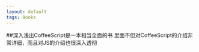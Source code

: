 ```yaml
---
layout: default
tags: Books
---
```

##深入浅出CoffeeScript是一本相当全面的书
里面不但对CoffeeScript的介绍非常详细，而且对JS的介绍也很深入透彻
